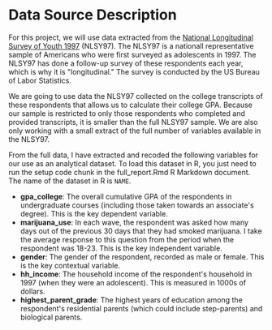 # Data Source Description

For this project, we will use data extracted from the [National Longitudinal Survey of Youth 1997](https://www.bls.gov/nls/nlsy97.htm) (NLSY97). The NLSY97 is a nationall representative sample of Americans who were first surveyed as adolescents in 1997. The NLSY97 has done a follow-up survey of these respondents each year, which is why it is "longitudinal." The survey is conducted by the US Bureau of Labor Statistics. 

We are going to use data the NLSY97 collected on the college transcripts of these respondents that allows us to calculate their college GPA. Because our sample is restricted to only those respondents who completed  and provided transcripts, it is smaller than the full NLSY97 sample. We are also only working with a small extract of the full number of variables available in the NLSY97.

From the full data, I have extracted and recoded the following variables for our use as an analytical dataset. To load this dataset in R, you just need to run the setup code chunk in the full_report.Rmd R Markdown document. The name of the dataset in R is `NAME`. 

* **gpa_college**: The overall cumulative GPA of the respondents in undergraduate courses (including those taken towards an associate's degree). This is the key dependent variable.
* **marijuana_use**: In each wave, the respondent was asked how many days out of the previous 30 days that they had smoked marijuana. I take the average response to this question from the period when the respondent was 18-23. This is the key independent variable.
* **gender**: The gender of the respondent, recorded as male or female. This is the key contextual variable.
* **hh_income**: The household income of the respondent's household in 1997 (when they were an adolescent). This is measured in 1000s of dollars. 
* **highest_parent_grade**: The highest years of education among the respondent's residential parents (which could include step-parents) and biological parents. 
